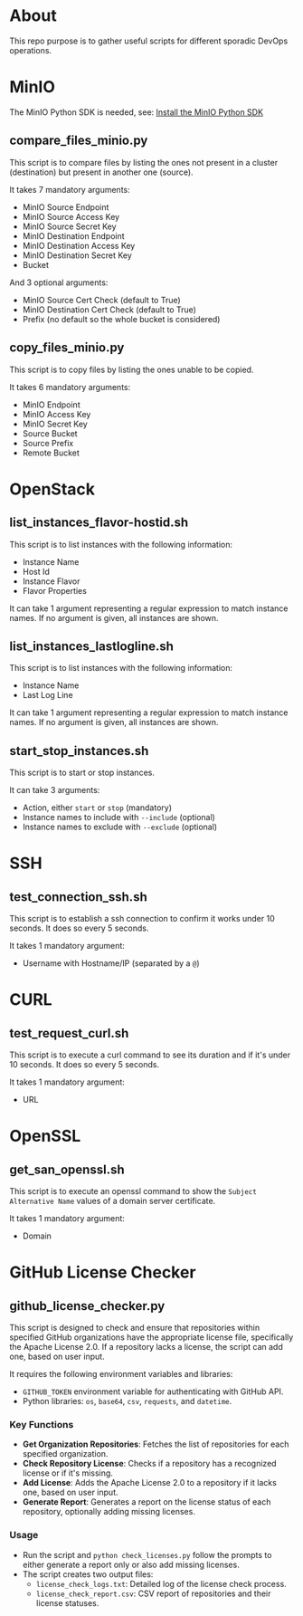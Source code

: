 # About

This repo purpose is to gather useful scripts for different sporadic DevOps operations.

# MinIO

The MinIO Python SDK is needed, see: [Install the MinIO Python SDK](https://github.com/minio/minio-py?tab=readme-ov-file#install-the-minio-python-sdk)

## compare_files_minio.py

This script is to compare files by listing the ones not present in a cluster (destination) but present in another one (source).

It takes 7 mandatory arguments:
- MinIO Source Endpoint
- MinIO Source Access Key
- MinIO Source Secret Key
- MinIO Destination Endpoint
- MinIO Destination Access Key
- MinIO Destination Secret Key
- Bucket

And 3 optional arguments:
- MinIO Source Cert Check (default to True)
- MinIO Destination Cert Check (default to True)
- Prefix (no default so the whole bucket is considered)

## copy_files_minio.py

This script is to copy files by listing the ones unable to be copied.

It takes 6 mandatory arguments:
- MinIO Endpoint
- MinIO Access Key
- MinIO Secret Key
- Source Bucket
- Source Prefix
- Remote Bucket

# OpenStack

## list_instances_flavor-hostid.sh

This script is to list instances with the following information:
- Instance Name
- Host Id
- Instance Flavor
- Flavor Properties

It can take 1 argument representing a regular expression to match instance names. If no argument is given, all instances are shown.

## list_instances_lastlogline.sh

This script is to list instances with the following information:
- Instance Name
- Last Log Line

It can take 1 argument representing a regular expression to match instance names. If no argument is given, all instances are shown.

## start_stop_instances.sh

This script is to start or stop instances.

It can take 3 arguments:
- Action, either `start` or `stop` (mandatory)
- Instance names to include with `--include` (optional)
- Instance names to exclude with `--exclude` (optional)

# SSH

## test_connection_ssh.sh

This script is to establish a ssh connection to confirm it works under 10 seconds. It does so every 5 seconds.

It takes 1 mandatory argument:
- Username with Hostname/IP (separated by a `@`)

# CURL

## test_request_curl.sh

This script is to execute a curl command to see its duration and if it's under 10 seconds. It does so every 5 seconds.

It takes 1 mandatory argument:
- URL

# OpenSSL

## get_san_openssl.sh

This script is to execute an openssl command to show the `Subject Alternative Name` values of a domain server certificate.

It takes 1 mandatory argument:
- Domain

# GitHub License Checker

## github_license_checker.py

This script is designed to check and ensure that repositories within specified GitHub organizations have the appropriate license file, specifically the Apache License 2.0. If a repository lacks a license, the script can add one, based on user input.

It requires the following environment variables and libraries:
- `GITHUB_TOKEN` environment variable for authenticating with GitHub API.
- Python libraries: `os`, `base64`, `csv`, `requests`, and `datetime`.

### Key Functions
- **Get Organization Repositories**: Fetches the list of repositories for each specified organization.
- **Check Repository License**: Checks if a repository has a recognized license or if it's missing.
- **Add License**: Adds the Apache License 2.0 to a repository if it lacks one, based on user input.
- **Generate Report**: Generates a report on the license status of each repository, optionally adding missing licenses.

### Usage
- Run the script and `python check_licenses.py` follow the prompts to either generate a report only or also add missing licenses.
- The script creates two output files:
  - `license_check_logs.txt`: Detailed log of the license check process.
  - `license_check_report.csv`: CSV report of repositories and their license statuses.